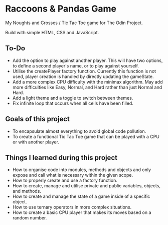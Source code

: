 # Raccoons & Pandas Game
My Noughts and Crosses / Tic Tac Toe game for The Odin Project.

Build with simple HTML, CSS and JavaScript.

## To-Do
- Add the option to play against another player. This will have two options, to define a second player's name, or to play against yourself.
- Utilise the createPlayer factory function. Currently this function is not used, player creation is handled by directly updating the gameState.
- Add a more complex CPU difficulty with the minimax algorithm. May add more difficulties like Easy, Normal, and Hard rather than just Normal and Hard.
- Add a light theme and a toggle to switch between themes.
- Fix infinite loop that occurs when all cells have been filled.

## Goals of this project
- To encapsulate almost everything to avoid global code pollution.
- To create a functional Tic Tac Toe game that can be played with a CPU or with another player.

## Things I learned during this project
- How to organise code into modules, methods and objects and only expose and call what is necessary within the given scope.
- How to properly create and use a factory function.
- How to create, manage and utilise private and public variables, objects, and methods.
- How to create and manage the state of a game inside of a specific object.
- How to use ternary operators in more complex situations.
- How to create a basic CPU player that makes its moves based on a random number.

